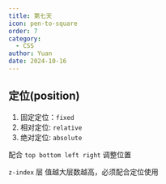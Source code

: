 ```yaml
---
title: 第七天
icon: pen-to-square
order: 7
category:
  - CSS
author: Yuan
date: 2024-10-16
---
```


## 定位(position)
1. 固定定位：`fixed`
2. 相对定位: `relative`
3. 绝对定位: `absolute`

配合 `top bottom left right` 调整位置

`z-index`    层
值越大层数越高，必须配合定位使用